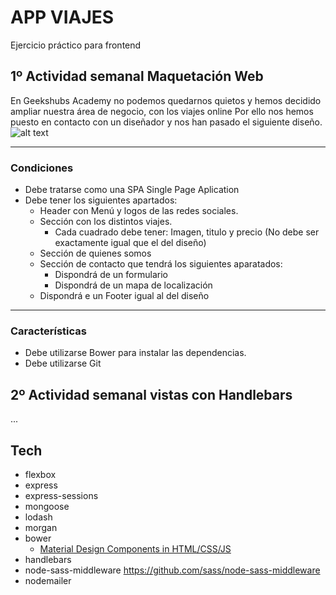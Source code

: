 # APP VIAJES

Ejercicio práctico para frontend


## 1º Actividad semanal Maquetación Web

En Geekshubs Academy no podemos quedarnos quietos y hemos decidido ampliar nuestra área de negocio, con los viajes online
Por ello nos hemos puesto en contacto con un diseñador y nos han pasado el siguiente diseño.
![alt text](https://github.com/GeeksHubsAcademy/Actividad_1/blob/master/Agencia%20de%20viajes%20Bootcamp.jpg)

---
### Condiciones
* Debe tratarse como una SPA Single Page Aplication
* Debe tener los siguientes apartados:
  * Header con Menú y logos de las redes sociales.
  * Sección con los distintos viajes.
    * Cada cuadrado debe tener: Imagen, titulo y precio (No debe ser exactamente igual que el del diseño)
  * Sección de quienes somos
  * Sección de contacto que tendrá los siguientes aparatados:
    * Dispondrá de un formulario
    * Dispondrá de un mapa de localización
  * Dispondrá e un Footer igual al del diseño
---
### Características
 * Debe utilizarse Bower para instalar las dependencias.
 * Debe utilizarse Git 


## 2º Actividad semanal vistas con Handlebars



...

## Tech

- flexbox
- express
- express-sessions
- mongoose
- lodash
- morgan
- bower
  - [Material Design Components in HTML/CSS/JS](https://github.com/google/material-design-lite)
- handlebars
- node-sass-middleware https://github.com/sass/node-sass-middleware
- nodemailer

